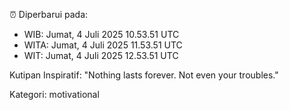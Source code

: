 ⏰ Diperbarui pada:
- WIB: Jumat, 4 Juli 2025 10.53.51 UTC
- WITA: Jumat, 4 Juli 2025 11.53.51 UTC
- WIT: Jumat, 4 Juli 2025 12.53.51 UTC

Kutipan Inspiratif:
"Nothing lasts forever. Not even your troubles."


Kategori: motivational

